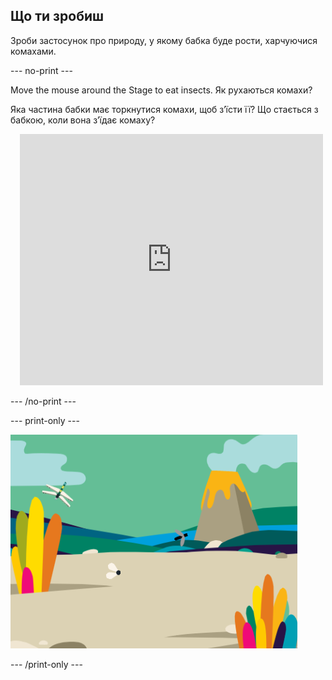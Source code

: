 ## Що ти зробиш

Зроби застосунок про природу, у якому бабка буде рости, харчуючися комахами.

--- no-print ---

<div style="display: flex; flex-wrap: wrap">
<div style="flex-basis: 175px; flex-grow: 1">  
Move the mouse around the Stage to eat insects. Як рухаються комахи?

Яка частина бабки має торкнутися комахи, щоб зʼїсти її? Що стається з бабкою, коли вона зʼїдає комаху?
</div>
<div class="scratch-preview" style="margin-left: 15px;">
  <iframe allowtransparency="true" width="485" height="402" src="https://scratch.mit.edu/projects/embed/521688740/?autostart=false" frameborder="0"></iframe>
</div>
</div>

--- /no-print ---

--- print-only ---

![Завершений проєкт](images/showcase_static.png)

--- /print-only ---
